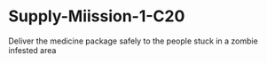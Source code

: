 # Supply-Miission-1-C20
Deliver the medicine package safely to the people stuck in a zombie infested area
